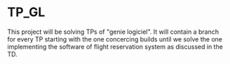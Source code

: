 # TP_GL

This project will be solving TPs of "genie logiciel".
It will contain a branch for every TP starting with the one concercing builds until we solve the one implementing the software of flight reservation system as discussed in the TD.